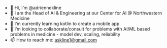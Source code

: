 - 👋 Hi, I’m @adriennekline
- 👀 I am the Head of AI & Engineering at our Center for AI @ Northwestern Medicine
- 🌱 I’m currently learning kotlin to create a mobile app 
- 💞️ I’m looking to collaborate/consult for problems with AI/ML based problems in medicine - model dev, scaling, reliability
- 📫 How to reach me: askline1@gmail.com

